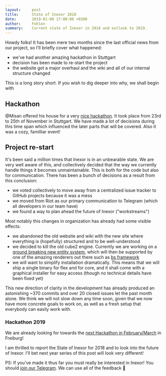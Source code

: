 ```yaml
---
layout:     post
title:      State of Inexor 2018
date:       2019-01-09 17:00:00 +0200
author:     Fohlen
summary:    Current state of Inexor in 2018 and outlook to 2019.
---
```


Howdy folks! It has been mere two months since the last official news from our project, so I'll briefly cover what happened:

- we've had another amazing hackathon in Stuttgart
- decision has been made to re-start the project
- the website got a major overhaul and the wiki and all of our internal structure changed

This is a long story short. If you wish to dig deeper into why, we shall begin with

## Hackathon

@Misan offered his house for a very [nice hackathon](https://github.com/inexorgame/inexor-core/issues/608). It took place from 23rd to 25th of November in Stuttgart. We have made a lot of decisions during this time span which influenced the later parts that will be covered. Also it was a cozy, familliar event!

## Project re-start

It's been said a million times that Inexor is in an unbearable state. We are very well aware of this, and collectively decided that the way we currently handle things it becomes unmaintainable. This is both for the code but also for communication. There has been a bunch of decisions as a result from this conclusion:

- we voted collectively to move away from a centralized issue tracker to GitHub projects because it was a mess
- we moved from Riot as our primary communication to Telegram (which all developers in our team have)
- we found a way to plan ahead the future of Inexor ("workstreams")

Most notably this changes in organization has already had some visible effects:

- we abandoned the old website and wiki with the new site where everything is (hopefully) structured and to be well-understood
- we decided to kill the old cube2 engine. Currently we are working on a [ground breaking new entity system](https://github.com/inexorgame/entity-system), which will then be supported by one of the amazing renderers out there such as [bs framework](https://www.bsframework.io/)
- we will want to simplify installation dramatically. This means that we will ship a single binary for flex and for core, and it shall come with a graphical installer for easy access (though no technical details have been fixed yet)

This new direction of clarity in the development has already produced an astonishing ~370 commits and over 20 closed issues let the past month alone. We think we will not slow down any time soon, given that we now have more concrete goals to work on, as well as a fresh setup that everybody can easily work with.

### Hackathon 2019

We are already looking for towards the [next Hackathon in February/March](https://github.com/inexorgame/meta/issues/1) in Freiburg!

I am thrilled to report the State of Inexor for 2018 and to look into the future of Inexor. I'll bet next year series of this post will look very different!

PS: If you've made it thus far you must really be interested in Inexor! You should [join our Telegram](https://t.me/inexor). We can use all of the feedback :8ball: 

